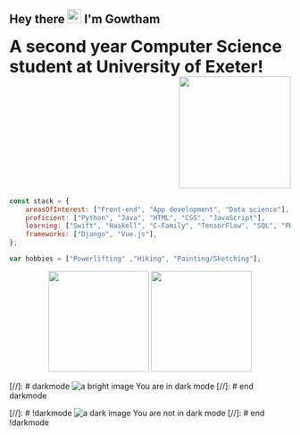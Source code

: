 ## Hey there <img src="https://media.giphy.com/media/hvRJCLFzcasrR4ia7z/giphy.gif" width="25px"> I'm Gowtham
<table border="0">
 <tr>
	<b style="font-size:30px">A second year Computer Science student at University of Exeter! </b>
 </tr>
 <tr>
	 <img align="right" src="https://i.giphy.com/media/Qyml5wziJeHreuOdzu/giphy.webp" width="200"/>
    <!-- <img align="right" src="https://user-images.githubusercontent.com/5713670/87202985-820dcb80-c2b6-11ea-9f56-7ec461c497c3.gif" width="200"/> -->
 </tr>
</table>


```javascript
const stack = {
	areasOfInterest: ["Front-end", "App development", "Data science"],
	proficient: ["Python", "Java", "HTML", "CSS", "JavaScript"],
	learning: ["Swift", "Haskell", "C-Family", "TensorFlow", "SQL", "PHP"],
	frameworks: ["Django", "Vue.js"],
};

var hobbies = ["Powerlifting" ,"Hiking", "Painting/Sketching"];
```

<div align="center">
  <img height="180em" src="https://github-readme-stats-three-sepia.vercel.app/api?username=gowth6m&show_icons=true&hide_border=true&bg_color=211F20&text_color=FFFFFF&title_color=4EB18D&icon_color=4EB18D" />
  <img height="180em" src="https://github-readme-stats-three-sepia.vercel.app/api/top-langs/?username=gowth6m&layout=compact&exclude_repo=github-readme-stats&hide_border=true&bg_color=211F20&text_color=FFFFFF&title_color=4EB18D&icon_color=4EB18D" />
</div>

[//]: # darkmode
	![a bright image](./brightlogo.png)
	You are in dark mode
[//]: # end darkmode

[//]: # !darkmode
	![a dark image](./darklogo.png)
	You are not in dark mode
[//]: # end !darkmode

[website]: https://gowtham.co.uk/
[linkedin]: https://linkedin.com/in/gowtham4n/
